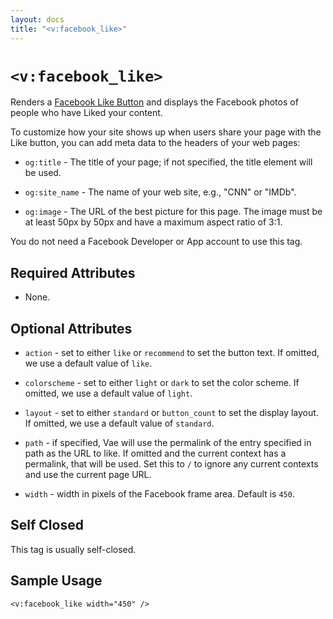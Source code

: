 ```yaml
---
layout: docs
title: "<v:facebook_like>"
---
```


# `<v:facebook_like>`

Renders a [Facebook Like
Button](http://developers.facebook.com/docs/reference/plugins/like) and
displays the Facebook photos of people who have Liked your content.

To customize how your site shows up when users share your page with the
Like button, you can add meta data to the headers of your web pages:

-   `og:title` - The title of your page; if not specified, the title
    element will be used.

-   `og:site_name` - The name of your web site, e.g., "CNN" or "IMDb".

-   `og:image` - The URL of the best picture for this page. The image
    must be at least 50px by 50px and have a maximum aspect ratio
    of 3:1.

You do not need a Facebook Developer or App account to use this tag.

## Required Attributes

-   None.

## Optional Attributes

-   `action` - set to either `like` or `recommend` to set the
    button text. If omitted, we use a default value of `like`.

-   `colorscheme` - set to either `light` or `dark` to set the
    color scheme. If omitted, we use a default value of `light`.

-   `layout` - set to either `standard` or `button_count` to set the
    display layout. If omitted, we use a default value of `standard`.

-   `path` - if specified, Vae will use the permalink of the entry
    specified in path as the URL to like. If omitted and the current
    context has a permalink, that will be used. Set this to `/` to
    ignore any current contexts and use the current page URL.

-   `width` - width in pixels of the Facebook frame area. Default is
    `450`.

## Self Closed

This tag is usually self-closed.

## Sample Usage

    <v:facebook_like width="450" />

